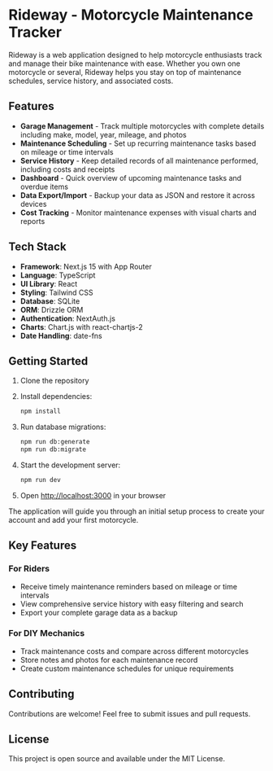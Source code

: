# Rideway - Motorcycle Maintenance Tracker

Rideway is a web application designed to help motorcycle enthusiasts track and manage their bike maintenance with ease. Whether you own one motorcycle or several, Rideway helps you stay on top of maintenance schedules, service history, and associated costs.

## Features

- **Garage Management** - Track multiple motorcycles with complete details including make, model, year, mileage, and photos
- **Maintenance Scheduling** - Set up recurring maintenance tasks based on mileage or time intervals  
- **Service History** - Keep detailed records of all maintenance performed, including costs and receipts
- **Dashboard** - Quick overview of upcoming maintenance tasks and overdue items
- **Data Export/Import** - Backup your data as JSON and restore it across devices
- **Cost Tracking** - Monitor maintenance expenses with visual charts and reports

## Tech Stack

- **Framework**: Next.js 15 with App Router
- **Language**: TypeScript
- **UI Library**: React
- **Styling**: Tailwind CSS
- **Database**: SQLite  
- **ORM**: Drizzle ORM
- **Authentication**: NextAuth.js
- **Charts**: Chart.js with react-chartjs-2
- **Date Handling**: date-fns

## Getting Started

1. Clone the repository
2. Install dependencies:
   ```bash
   npm install
   ```

3. Run database migrations:
   ```bash
   npm run db:generate
   npm run db:migrate
   ```

4. Start the development server:
   ```bash
   npm run dev
   ```

5. Open [http://localhost:3000](http://localhost:3000) in your browser

The application will guide you through an initial setup process to create your account and add your first motorcycle.

## Key Features

### For Riders
- Receive timely maintenance reminders based on mileage or time intervals
- View comprehensive service history with easy filtering and search
- Export your complete garage data as a backup

### For DIY Mechanics  
- Track maintenance costs and compare across different motorcycles
- Store notes and photos for each maintenance record
- Create custom maintenance schedules for unique requirements

## Contributing

Contributions are welcome! Feel free to submit issues and pull requests.

## License

This project is open source and available under the MIT License.
